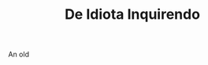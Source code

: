 ---
title: De Idiota Inquirendo
letter: D
permalink: "/definitions/bld-de-idiota-inquirendo.html"
body: An old
published_at: '2018-07-07'
source: Black's Law Dictionary 2nd Ed (1910)
layout: post
---